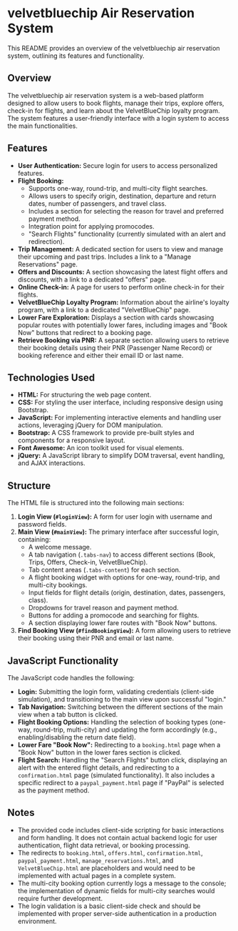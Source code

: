 # velvetbluechip Air Reservation System

This README provides an overview of the velvetbluechip air reservation system, outlining its features and functionality.

## Overview

The velvetbluechip air reservation system is a web-based platform designed to allow users to book flights, manage their trips, explore offers, check-in for flights, and learn about the VelvetBlueChip loyalty program. The system features a user-friendly interface with a login system to access the main functionalities.

## Features

* **User Authentication:** Secure login for users to access personalized features.
* **Flight Booking:**
    * Supports one-way, round-trip, and multi-city flight searches.
    * Allows users to specify origin, destination, departure and return dates, number of passengers, and travel class.
    * Includes a section for selecting the reason for travel and preferred payment method.
    * Integration point for applying promocodes.
    * "Search Flights" functionality (currently simulated with an alert and redirection).
* **Trip Management:** A dedicated section for users to view and manage their upcoming and past trips. Includes a link to a "Manage Reservations" page.
* **Offers and Discounts:** A section showcasing the latest flight offers and discounts, with a link to a dedicated "offers" page.
* **Online Check-in:** A page for users to perform online check-in for their flights.
* **VelvetBlueChip Loyalty Program:** Information about the airline's loyalty program, with a link to a dedicated "VelvetBlueChip" page.
* **Lower Fare Exploration:** Displays a section with cards showcasing popular routes with potentially lower fares, including images and "Book Now" buttons that redirect to a booking page.
* **Retrieve Booking via PNR:** A separate section allowing users to retrieve their booking details using their PNR (Passenger Name Record) or booking reference and either their email ID or last name.

## Technologies Used

* **HTML:** For structuring the web page content.
* **CSS:** For styling the user interface, including responsive design using Bootstrap.
* **JavaScript:** For implementing interactive elements and handling user actions, leveraging jQuery for DOM manipulation.
* **Bootstrap:** A CSS framework to provide pre-built styles and components for a responsive layout.
* **Font Awesome:** An icon toolkit used for visual elements.
* **jQuery:** A JavaScript library to simplify DOM traversal, event handling, and AJAX interactions.

## Structure

The HTML file is structured into the following main sections:

1.  **Login View (`#loginView`):** A form for user login with username and password fields.
2.  **Main View (`#mainView`):** The primary interface after successful login, containing:
    * A welcome message.
    * A tab navigation (`.tabs-nav`) to access different sections (Book, Trips, Offers, Check-in, VelvetBlueChip).
    * Tab content areas (`.tabs-content`) for each section.
    * A flight booking widget with options for one-way, round-trip, and multi-city bookings.
    * Input fields for flight details (origin, destination, dates, passengers, class).
    * Dropdowns for travel reason and payment method.
    * Buttons for adding a promocode and searching for flights.
    * A section displaying lower fare routes with "Book Now" buttons.
3.  **Find Booking View (`#findBookingView`):** A form allowing users to retrieve their booking using their PNR and email or last name.

## JavaScript Functionality

The JavaScript code handles the following:

* **Login:** Submitting the login form, validating credentials (client-side simulation), and transitioning to the main view upon successful "login."
* **Tab Navigation:** Switching between the different sections of the main view when a tab button is clicked.
* **Flight Booking Options:** Handling the selection of booking types (one-way, round-trip, multi-city) and updating the form accordingly (e.g., enabling/disabling the return date field).
* **Lower Fare "Book Now":** Redirecting to a `booking.html` page when a "Book Now" button in the lower fares section is clicked.
* **Flight Search:** Handling the "Search Flights" button click, displaying an alert with the entered flight details, and redirecting to a `confirmation.html` page (simulated functionality). It also includes a specific redirect to a `paypal_payment.html` page if "PayPal" is selected as the payment method.

## Notes

* The provided code includes client-side scripting for basic interactions and form handling. It does not contain actual backend logic for user authentication, flight data retrieval, or booking processing.
* The redirects to `booking.html`, `offers.html`, `confirmation.html`, `paypal_payment.html`, `manage_reservations.html`, and `VelvetBlueChip.html` are placeholders and would need to be implemented with actual pages in a complete system.
* The multi-city booking option currently logs a message to the console; the implementation of dynamic fields for multi-city searches would require further development.
* The login validation is a basic client-side check and should be implemented with proper server-side authentication in a production environment.
